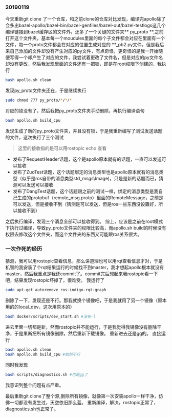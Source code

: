 ### 20190119
今天重新git clone 了一个仓库，和之前clone的仓库对比发现，编译完apollo除了会多出bazel-apollo/bazel-bin/bazel-genfiles/bazel-out/bazel-testlogs这几个编译链接到bazel缓存区的文件外，还多了一个关键的文件夹** py_proto **,之前打开这个文件夹，基本每一个moudules里面的每个子文件都会对应在里面有一个文件，每一个proto文件都会在对应的位置生成对应的 **_pb2.py文件，但是我后来自己添加的文件却没有产生对应的py文件，有点奇怪，更奇怪的是我一开始随便写得一个却产生了对应的文件，我尝试着更改了文件名，但是对应的py文件名却没有更改，然后我发现里面的文件还有一把锁，即是在root权限下创建的，我执行
```bash
bash apollo.sh clean
```
发现py_proto文件夹还在，于是继续执行
```bash
sudo chmod 777 py_proto/*/*/*
```
对应的锁没有了，然后我把py_proto文件夹手动删除，再执行编译语句
```bash
bash apollo.sh build_cpu
```
发现生成了新的py_proto文件夹，并且没有锁，于是我重新编写了测试发送话题的文件，这次执行了三个测试
> 这里的接收指的是可以用rostopic echo 查看
* 发布了RequestHeader话题，这个是apollo原本就有的话题，一直可以发送可以接收
* 发布了ZuoTest话题，这个话题绑定的消息类型也是apollo原本就有的消息类型（似乎是ros自带的消息类型std_msgs\Image)，只是是新的话题而已，猜测可以发送可以接收
* 发布了DangTest话题，这个话题跟之前的测试一样，绑定的消息类型是我自己生成的protobuf（remote_msg.proto）里面的RemoteMessage，之前是可以发送，但是接收不到（猜测是可以发送，但是ros一些东西没设置好，所以接收不到）

之后执行编译，发现三个消息全部可以接收得到。
综上，应该是之前在root模式下执行过编译，导致py_proto文件夹的权限比较高，而apollo.sh build的时候没有权限去修改这个文件夹，而这个文件夹的东西又可能跟ros关系很大。

### 一次作死的经历
猜测，我可以用rostopic查看信息，那么讲道理也可以用rqt查看信息才对，于是机智的我安装了个rqt结果运行的时候找不到master，我才想起apollo根本就没有master，然后我重点是我还commit了。commit完后想起来我rostopic看一下吧，结果发现rostopic坏掉了，很难受。
我运行了
```bash
sudo apt-get autoremove ros-indigo-rqt-graph
```
删除了一下，发现还是不行。那我就换个镜像吧，于是我就用了另一个镜像（原本用的的local_dev，这次用原本的）
```bash
bash docker/scripts/dev_start.sh #没有-l
```
进去里面一切都是新，然而rostopic并不能运行，于是我觉得我镜像没有删除干净，于是果断把所有镜像删除，然后重新下载镜像。
重新进去还是gg的。
直接运行
```bash
bash apollo.sh clean
bash apollo.sh build_cpu #依然不行
```
同时我发现
```bash
bash scripts/diagnostics.sh #也是gg了
```
我意识到整个问题有点严重。

最后重新git clone了整个源,删除所有镜像，就像第一次安装apollo一样干净，仿佛一切都没有发生过，天空依旧那么蓝。
重新编译，解决，rostopic正常了，diagnostics.sh也正常了。
